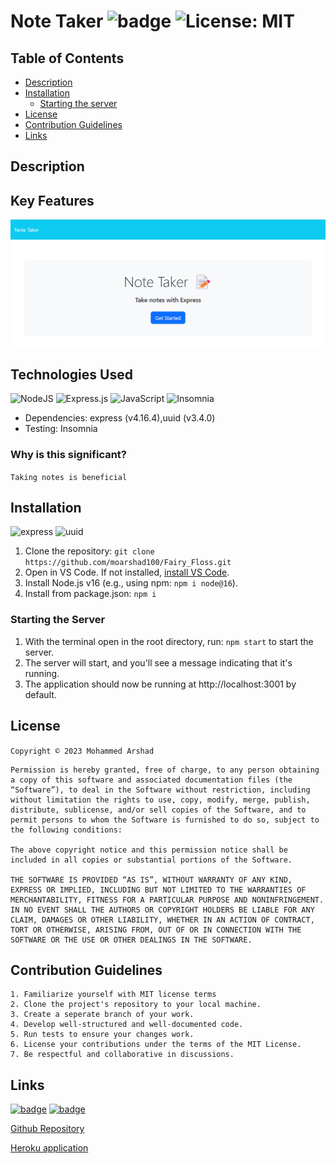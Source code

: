 # Note Taker ![badge](https://img.shields.io/badge/Week11%20Project-blue) ![License: MIT](https://badgen.net/badge/License/MIT/?icon=github)

## Table of Contents

- [Description](#description)
- [Installation](#installation)
  - [Starting the server](#starting-the-server)
- [License](#license)
- [Contribution Guidelines](#contribution-guidelines)
- [Links](#links)

## Description

## Key Features

![Image](/Develop/images/home.png)

## Technologies Used

![NodeJS](https://img.shields.io/badge/node.js-6DA55F?style=for-the-badge&logo=node.js&logoColor=white)
![Express.js](https://img.shields.io/badge/express.js-%23404d59.svg?style=for-the-badge&logo=express&logoColor=%2361DAFB)
![JavaScript](https://img.shields.io/badge/javascript-%23323330.svg?style=for-the-badge&logo=javascript&logoColor=%23F7DF1E)
![Insomnia](https://img.shields.io/badge/Insomnia-black?style=for-the-badge&logo=insomnia&logoColor=5849BE)

- Dependencies: express (v4.16.4),uuid (v3.4.0)
- Testing: Insomnia

### Why is this significant?



`Taking notes is beneficial `

## Installation

![express](https://img.shields.io/badge/express-v4.17.1-yellow)
![uuid](https://img.shields.io/badge/uuid-v3.4.0-orange)

1. Clone the repository: `git clone https://github.com/moarshad100/Fairy_Floss.git`
2. Open in VS Code. If not installed, [install VS Code](https://code.visualstudio.com/).
3. Install Node.js v16 (e.g., using npm: `npm i node@16`).
4. Install from package.json: `npm i`


### Starting the Server

1. With the terminal open in the root directory, run: `npm start` to start the server.
2. The server will start, and you'll see a message indicating that it's running.
3. The application should now be running at http://localhost:3001 by default.

## License

`Copyright © 2023 Mohammed Arshad`

```
Permission is hereby granted, free of charge, to any person obtaining a copy of this software and associated documentation files (the “Software”), to deal in the Software without restriction, including without limitation the rights to use, copy, modify, merge, publish, distribute, sublicense, and/or sell copies of the Software, and to permit persons to whom the Software is furnished to do so, subject to the following conditions:

The above copyright notice and this permission notice shall be included in all copies or substantial portions of the Software.

THE SOFTWARE IS PROVIDED “AS IS”, WITHOUT WARRANTY OF ANY KIND, EXPRESS OR IMPLIED, INCLUDING BUT NOT LIMITED TO THE WARRANTIES OF MERCHANTABILITY, FITNESS FOR A PARTICULAR PURPOSE AND NONINFRINGEMENT. IN NO EVENT SHALL THE AUTHORS OR COPYRIGHT HOLDERS BE LIABLE FOR ANY CLAIM, DAMAGES OR OTHER LIABILITY, WHETHER IN AN ACTION OF CONTRACT, TORT OR OTHERWISE, ARISING FROM, OUT OF OR IN CONNECTION WITH THE SOFTWARE OR THE USE OR OTHER DEALINGS IN THE SOFTWARE.
```

## Contribution Guidelines
```
1. Familiarize yourself with MIT license terms
2. Clone the project's repository to your local machine.
3. Create a seperate branch of your work.
4. Develop well-structured and well-documented code.
5. Run tests to ensure your changes work.
6. License your contributions under the terms of the MIT License.
7. Be respectful and collaborative in discussions.
```


## Links 
[![badge](https://img.shields.io/badge/Github-black?style=for-the-badge&logo=github&logoColor=White)](https://github.com/moarshad100/Fairy_Floss)
[![badge](https://img.shields.io/badge/Heroku-black?style=for-the-badge&logo=heroku&logoColor=White)](https://notes-taker-a-af3e24b65fed.herokuapp.com/)

[Github Repository](https://github.com/moarshad100/Fairy_Floss) 

[Heroku application](https://notes-taker-a-af3e24b65fed.herokuapp.com/)
